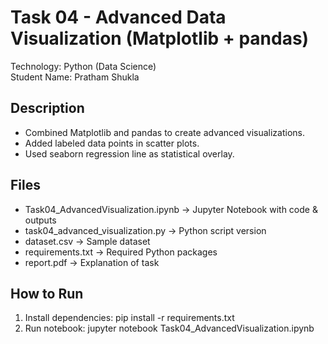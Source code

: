# Task 04 - Advanced Data Visualization (Matplotlib + pandas)
Technology: Python (Data Science)  
Student Name: Pratham Shukla  

## Description
- Combined Matplotlib and pandas to create advanced visualizations.
- Added labeled data points in scatter plots.
- Used seaborn regression line as statistical overlay.

## Files
- Task04_AdvancedVisualization.ipynb → Jupyter Notebook with code & outputs
- task04_advanced_visualization.py → Python script version
- dataset.csv → Sample dataset
- requirements.txt → Required Python packages
- report.pdf → Explanation of task

## How to Run
1. Install dependencies: pip install -r requirements.txt 
2. Run notebook: jupyter notebook Task04_AdvancedVisualization.ipynb

